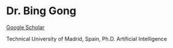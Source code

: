 # Dr. Bing Gong

[Google Scholar](https://scholar.google.com/citations?user=brtDSOUAAAAJ&hl=en)

Technical University of Madrid, Spain, Ph.D. Artificial Intelligence
